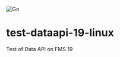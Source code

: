 ![Go](https://github.com/premiumsystem/test-dataapi-19-linux/workflows/Go/badge.svg)
# test-dataapi-19-linux
Test of Data API on FMS 19
